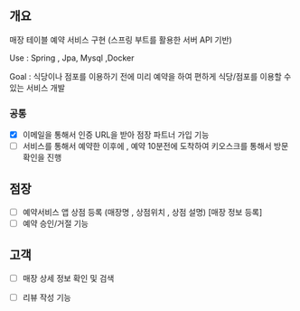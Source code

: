 ## 개요
매장 테이블 예약 서비스 구현 (스프링 부트를 활용한 서버 API 기반)

Use : Spring , Jpa, Mysql ,Docker

Goal : 식당이나 점포를 이용하기 전에 미리 예약을 하여 편하게 식당/점포를 이용할 수 있는 서비스 개발

### 공통
- [x]  이메일을 통해서 인증 URL을 받아 점장 파트너 가입 기능 
- [ ] 서비스를 통해서 예약한 이후에 , 예약 10분전에 도착하여 키오스크를 통해서 방문 확인을 진행

## 점장

- [ ] 예약서비스 앱 상점 등록 (매장명 , 상점위치 , 상점 설명) [매장 정보 등록]
- [ ] 예약 승인/거절 기능 

## 고객

- [ ] 매장 상세 정보 확인 및 검색
- [ ] 리뷰 작성 기능


